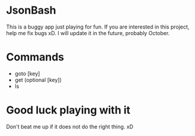 
# JsonBash
This is a buggy app just playing for fun.
If you are interested in this project, help me fix bugs xD.
I will update it in the future, probably October.

# Commands
 

 - goto [key] 
 - get (optional [key]) 
 -  ls

# Good luck playing with it
Don't beat me up if it does not do the right thing. xD

